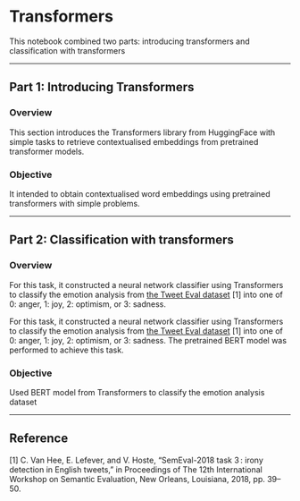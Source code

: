 # Transformers

This notebook combined two parts: introducing transformers and classification with transformers 

---
## Part 1: Introducing Transformers
### Overview
This section introduces the Transformers library from HuggingFace with simple tasks to retrieve contextualised embeddings from pretrained transformer models.

### Objective
It intended to obtain contextualised word embeddings using pretrained transformers with simple problems.

---

## Part 2: Classification with transformers
### Overview
For this task, it constructed a neural network classifier using Transformers to classify the emotion analysis from [the Tweet Eval dataset](https://huggingface.co/datasets/tweet_eval) [1] into one of 0: anger, 1: joy, 2: optimism, or 3: sadness.

For this task, it constructed a neural network classifier using Transformers to classify the emotion analysis from [the Tweet Eval dataset](https://huggingface.co/datasets/tweet_eval) [1] into one of 0: anger, 1: joy, 2: optimism, or 3: sadness.  The pretrained BERT model was performed to achieve this task.

### Objective
Used BERT model from Transformers to classify the emotion analysis dataset

---

## Reference
[1] C. Van Hee, E. Lefever, and V. Hoste, “SemEval-2018 task 3 : irony detection in English tweets,” in Proceedings of The 12th International Workshop on Semantic Evaluation, New Orleans, Louisiana, 2018, pp. 39–50.
